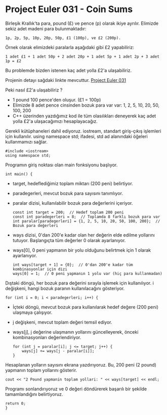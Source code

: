 # Project Euler 031 - Coin Sums

Birleşik Krallık'ta para, pound (£) ve pence (p) olarak ikiye ayrılır. Elimizde sekiz adet madeni para bulunmaktadır:

    1p, 2p, 5p, 10p, 20p, 50p, £1 (100p), ve £2 (200p).

Örnek olarak elimizdeki paralarla aşağıdaki gibi £2 yapabiliriz:

    1 adet £1 + 1 adet 50p + 2 adet 20p + 1 adet 5p + 1 adet 2p + 3 adet 1p = £2

Bu problemde bizden istenen kaç adet yolla £2'a ulaşabiliriz.

Projenin detayı sağdaki linkte mevcuttur. [Project Euler 031](https://projecteuler.net/problem=31)

Peki nasıl £2'a ulaşabiliriz ?

- 1 pound 100 pence'den oluşur. (£1 = 100p)
- Elimizde 8 adet pence cinsinden bozuk para var var: 1, 2, 5, 10, 20, 50, 100, 200
- C++ üzerinden yazdığımız kod ile tüm olasılıkları deneyerek kaç adet yolla £2'a ulaşacağımızı hesaplayacağız.



Gerekli kütüphaneleri dahil ediyoruz. iostream, standart giriş-çıkış işlemleri için kullanılır. using namespace std; ifadesi, std ad alanındaki öğeleri kullanmamızı sağlar.

    #include <iostream>
    using namespace std;

    
Programın giriş noktası olan main fonksiyonu başlıyor.
 
    int main() {

- target, hedeflediğimiz toplam miktarı (200 peni) belirtiyor.
- paradegerleri, mevcut bozuk para sayısını tanımlıyor.
- paralar dizisi, kullanılabilir bozuk para değerlerini içeriyor. 

      const int target = 200;  // Hedef toplam 200 peni
      const int paradegerleri = 8;  // Toplamda 8 farklı bozuk para var
      int paralar[paradegerleri] = {1, 2, 5, 10, 20, 50, 100, 200};  // Bozuk para değerleri


- ways dizisi, 0'dan 200'e kadar olan her değerin elde edilme yollarını tutuyor. Başlangıçta tüm değerler 0 olarak ayarlanıyor.
- ways[0], 0 peni yapmanın bir yolu olduğunu belirtmek için 1 olarak ayarlanıyor.

      int ways[target + 1] = {0};  // 0'dan 200'e kadar tüm kombinasyonlar için dizi
      ways[0] = 1;  // 0 peni yapmanın 1 yolu var (hiç para kullanmadan)

Dıştaki döngü, her bozuk para değerini sırayla işlemek için kullanılıyor. i değişkeni, hangi bozuk paranın kullanılacağını gösteriyor.

    for (int i = 0; i < paradegerleri; i++) {

- İçteki döngü, mevcut bozuk para kullanılarak hedef değere (200 peni) ulaşmaya çalışıyor.
- j değişkeni, mevcut toplam değeri temsil ediyor.
- ways[j], j değerine ulaşmanın yollarını güncelleyerek, önceki kombinasyonları değerlendiriyor.

      for (int j = paralar[i]; j <= target; j++) {
          ways[j] += ways[j - paralar[i]];
      }
Hesaplanan yolların sayısını ekrana yazdırıyoruz. Bu, 200 peni (2 pound) yapmanın toplam yollarını gösterir.

    cout << "2 Pound yapmanin toplam yollari: " << ways[target] << endl;

Programı sonlandırıyoruz ve 0 değeri döndürerek başarılı bir şekilde tamamlandığını belirtiyoruz.

    return 0;
    }
  


